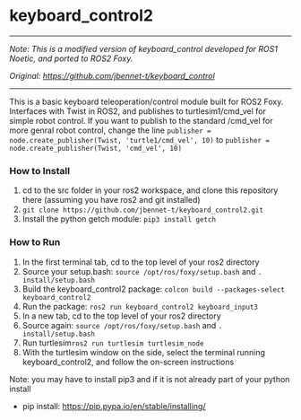 # keyboard_control2
----------------------------------------------------------------------------------------------------------
_Note: This is a modified version of keyboard_control developed for ROS1 Noetic, and ported to ROS2 Foxy._

_Original: https://github.com/jbennet-t/keyboard_control_

----------------------------------------------------------------------------------------------------------


This is a basic keyboard teleoperation/control module built for ROS2 Foxy. Interfaces with Twist in ROS2, and publishes to turtlesim1/cmd_vel for simple robot control. If you want to publish to the standard /cmd_vel for more genral robot control, change the line ```publisher = node.create_publisher(Twist, 'turtle1/cmd_vel', 10)``` to ```publisher = node.create_publisher(Twist, 'cmd_vel', 10)```

### How to Install
1. cd to the src folder in your ros2 workspace, and clone this repository there (assuming you have ros2 and git installed)
2. ```git clone https://github.com/jbennet-t/keyboard_control2.git```
3. Install the python getch module: ```pip3 install getch```

### How to Run
1. In the first terminal tab, cd to the top level of your ros2 directory
2. Source your setup.bash: ```source /opt/ros/foxy/setup.bash``` and ```. install/setup.bash```
3. Build the keyboard_control2 package: ```colcon build --packages-select keyboard_control2```
4. Run the package: ```ros2 run keyboard_control2 keyboard_input3```
5. In a new tab, cd to the top level of your ros2 directory
6. Source again: ```source /opt/ros/foxy/setup.bash``` and ```. install/setup.bash```
7. Run turtlesim```ros2 run turtlesim turtlesim_node```
8. With the turtlesim window on the side, select the terminal running keyboard_control2, and follow the on-screen instructions



Note: you may have to install pip3 and if it is not already part of your python install
* pip install: https://pip.pypa.io/en/stable/installing/

